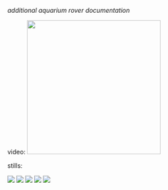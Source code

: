 *additional aquarium rover documentation*

video:
<a href="https://youtu.be/QvTAp0UEjik"><img src="https://pbs.twimg.com/media/CVzPSQ5WUAEGo-c.png" height=300></a>


stills:

<img src="https://pbs.twimg.com/media/CW9OKs6UwAEkchD.jpg">
<img src="https://pbs.twimg.com/media/CW9PHi0UAAIWFug.png">
<img src="https://pbs.twimg.com/media/CW9OJk_U0AAYo95.jpg">
<img src="https://pbs.twimg.com/media/CW9ONlIUQAAXT4z.png">
<img src="https://pbs.twimg.com/media/CW9ONrKUoAA9vd1.png">
